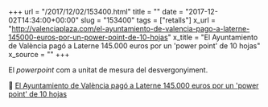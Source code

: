 +++
url = "/2017/12/02/153400.html"
title = ""
date = "2017-12-02T14:34:00+00:00"
slug = "153400"
tags = ["retalls"]
x_url = "http://valenciaplaza.com/el-ayuntamiento-de-valencia-pago-a-laterne-145000-euros-por-un-power-point-de-10-hojas"
x_title = "El Ayuntamiento de València pagó a Laterne 145.000 euros por un 'power point' de 10 hojas"
x_source = ""
+++

El *powerpoint* com a unitat de mesura del desvergonyiment.

📎 [El Ayuntamiento de València pagó a Laterne 145.000 euros por un 'power point' de 10 hojas](http://valenciaplaza.com/el-ayuntamiento-de-valencia-pago-a-laterne-145000-euros-por-un-power-point-de-10-hojas)


